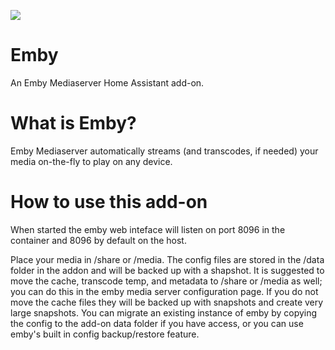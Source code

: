 [![](https://raw.githubusercontent.com/sayak-brm/haos-emby-addon-repo/main/logo.png)](http://emby.media/)

# Emby

An Emby Mediaserver Home Assistant add-on.

# What is Emby?

Emby Mediaserver automatically streams (and transcodes, if needed) your media
on-the-fly to play on any device.

# How to use this add-on

When started the emby web inteface will listen on port 8096 in the container and 8096 by default on the host.

Place your media in /share or /media. The config files are stored in the /data folder in the addon and will be backed up with a shapshot. It is suggested to move the cache, transcode temp, and metadata to /share or /media as well; you can do this in the emby media server configuration page. If you do not move the cache files they will be backed up with snapshots and create very large snapshots. You can migrate an existing instance of emby by copying the config to the add-on data folder if you have access, or you can use emby's built in config backup/restore feature.
